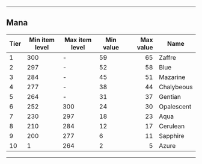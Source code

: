 ___
## Mana
| Tier | Min item level | Max item level | Min value | Max value | Name       |
| ---- | -------------- | -------------- | --------- | --------: | ---------- |
| 1    | 300            | -              | 59        |        65 | Zaffre     |
| 2    | 297            | -              | 52        |        58 | Blue       |
| 3    | 284            | -              | 45        |        51 | Mazarine   |
| 4    | 277            | -              | 38        |        44 | Chalybeous |
| 5    | 264            | -              | 31        |        37 | Gentian    |
| 6    | 252            | 300            | 24        |        30 | Opalescent |
| 7    | 230            | 297            | 18        |        23 | Aqua       |
| 8    | 210            | 284            | 12        |        17 | Cerulean   |
| 9    | 200            | 277            | 6         |        11 | Sapphire   |
| 10   | 1              | 264            | 2         |         5 | Azure      |
___
